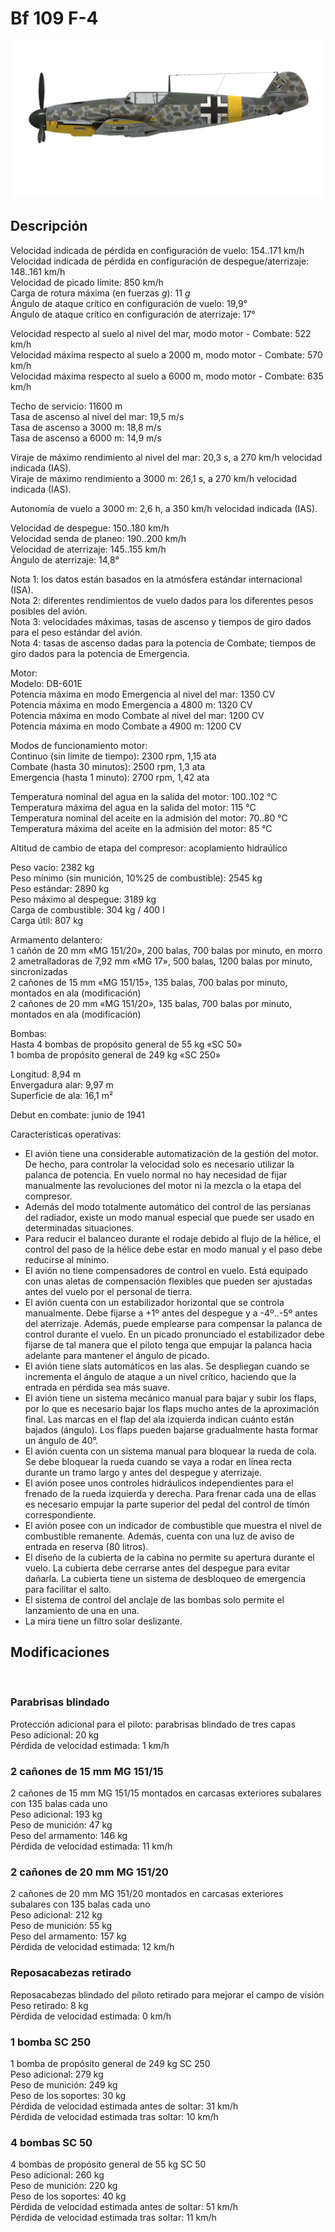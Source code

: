 # Bf 109 F-4  
  
![bf109f4](../images/bf109f4.png)  
  
## Descripción  
  
Velocidad indicada de pérdida en configuración de vuelo: 154..171 km/h  
Velocidad indicada de pérdida en configuración de despegue/aterrizaje: 148..161 km/h  
Velocidad de picado límite: 850 km/h  
Carga de rotura máxima (en fuerzas <i>g</i>): 11 <i>g</i>  
Ángulo de ataque crítico en configuración de vuelo: 19,9°  
Ángulo de ataque crítico en configuración de aterrizaje: 17°  
  
Velocidad respecto al suelo al nivel del mar, modo motor - Combate: 522 km/h  
Velocidad máxima respecto al suelo a 2000 m, modo motor - Combate: 570 km/h  
Velocidad máxima respecto al suelo a 6000 m, modo motor - Combate: 635 km/h  
  
Techo de servicio: 11600 m  
Tasa de ascenso al nivel del mar: 19,5 m/s  
Tasa de ascenso a 3000 m: 18,8 m/s  
Tasa de ascenso a 6000 m: 14,9 m/s  
  
Viraje de máximo rendimiento al nivel del mar: 20,3 s, a 270 km/h velocidad indicada (IAS).  
Viraje de máximo rendimiento a 3000 m: 26,1 s, a 270 km/h velocidad indicada (IAS).  
  
Autonomía de vuelo a 3000 m: 2,6 h, a 350 km/h velocidad indicada (IAS).  
  
Velocidad de despegue: 150..180 km/h  
Velocidad senda de planeo: 190..200 km/h  
Velocidad de aterrizaje: 145..155 km/h  
Ángulo de aterrizaje: 14,8°  
  
Nota 1: los datos están basados en la atmósfera estándar internacional (ISA).  
Nota 2: diferentes rendimientos de vuelo dados para los diferentes pesos posibles del avión.  
Nota 3: velocidades máximas, tasas de ascenso y tiempos de giro dados para el peso estándar del avión.  
Nota 4: tasas de ascenso dadas para la potencia de Combate; tiempos de giro dados para la potencia de Emergencia.  
  
Motor:  
Modelo: DB-601E  
Potencia máxima en modo Emergencia al nivel del mar: 1350 CV  
Potencia máxima en modo Emergencia a 4800 m: 1320 CV  
Potencia máxima en modo Combate al nivel del mar: 1200 CV  
Potencia máxima en modo Combate a 4900 m: 1200 CV  
  
Modos de funcionamiento motor:  
Continuo (sin límite de tiempo): 2300 rpm, 1,15 ata  
Combate (hasta 30 minutos): 2500 rpm, 1,3 ata  
Emergencia (hasta 1 minuto): 2700 rpm, 1,42 ata  
  
Temperatura nominal del agua en la salida del motor: 100..102 °C  
Temperatura máxima del agua en la salida del motor: 115 °C  
Temperatura nominal del aceite en la admisión del motor: 70..80 °C  
Temperatura máxima del aceite en la admisión del motor: 85 °C  
  
Altitud de cambio de etapa del compresor: acoplamiento hidraúlico  
  
Peso vacío: 2382 kg  
Peso mínimo (sin munición, 10%25 de combustible): 2545 kg  
Peso estándar: 2890 kg  
Peso máximo al despegue: 3189 kg  
Carga de combustible: 304 kg / 400 l  
Carga útil: 807 kg  
  
Armamento delantero:  
1 cañón de 20 mm «MG 151/20», 200 balas, 700 balas por minuto, en morro  
2 ametralladoras de 7,92 mm «MG 17», 500 balas, 1200 balas por minuto, sincronizadas  
2 cañones de 15 mm «MG 151/15», 135 balas, 700 balas por minuto, montados en ala (modificación)  
2 cañones de 20 mm «MG 151/20», 135 balas, 700 balas por minuto, montados en ala (modificación)  
  
Bombas:  
Hasta 4 bombas de propósito general de 55 kg «SC 50»  
1 bomba de propósito general de 249 kg «SC 250»  
  
Longitud: 8,94 m  
Envergadura alar: 9,97 m  
Superficie de ala: 16,1 m²  
  
Debut en combate: junio de 1941  
  
Características operativas:  
- El avión tiene una considerable automatización de la gestión del motor. De hecho, para controlar la velocidad solo es necesario utilizar la palanca de potencia. En vuelo normal no hay necesidad de fijar manualmente las revoluciones del motor ni la mezcla o la etapa del compresor.  
- Además del modo totalmente automático del control de las persianas del radiador, existe un modo manual especial que puede ser usado en determinadas situaciones.  
- Para reducir el balanceo durante el rodaje debido al flujo de la hélice, el control del paso de la hélice debe estar en modo manual y el paso debe reducirse al mínimo.  
- El avión no tiene compensadores de control en vuelo. Está equipado con unas aletas de compensación flexibles que pueden ser ajustadas antes del vuelo por el personal de tierra.  
- El avión cuenta con un estabilizador horizontal que se controla manualmente. Debe fijarse a +1º antes del despegue y a -4º..-5º antes del aterrizaje. Además, puede emplearse para compensar la palanca de control durante el vuelo. En un picado pronunciado el estabilizador debe fijarse de tal manera que el piloto tenga que empujar la palanca hacia adelante para mantener el ángulo de picado.  
- El avión tiene slats automáticos en las alas. Se despliegan cuando se incrementa el ángulo de ataque a un nivel crítico, haciendo que la entrada en pérdida sea más suave.  
- El avión tiene un sistema mecánico manual para bajar y subir los flaps, por lo que es necesario bajar los flaps mucho antes de la aproximación final. Las marcas en el flap del ala izquierda indican cuánto están bajados (ángulo). Los flaps pueden bajarse gradualmente hasta formar un ángulo de 40°.  
- El avión cuenta con un sistema manual para bloquear la rueda de cola. Se debe bloquear la rueda cuando se vaya a rodar en línea recta durante un tramo largo y antes del despegue y aterrizaje.  
- El avión posee unos controles hidráulicos independientes para el frenado de la rueda izquierda y derecha. Para frenar cada una de ellas es necesario empujar la parte superior del pedal del control de timón correspondiente.  
- El avión posee con un indicador de combustible que muestra el nivel de combustible remanente. Además, cuenta con una luz de aviso de entrada en reserva (80 litros).  
- El diseño de la cubierta de la cabina no permite su apertura durante el vuelo. La cubierta debe cerrarse antes del despegue para evitar dañarla. La cubierta tiene un sistema de desbloqueo de emergencia para facilitar el salto.  
- El sistema de control del anclaje de las bombas solo permite el lanzamiento de una en una.  
- La mira tiene un filtro solar deslizante.  
  
## Modificaciones  
  ﻿
  
  
### Parabrisas blindado  
  
Protección adicional para el piloto: parabrisas blindado de tres capas  
Peso adicional: 20 kg  
Pérdida de velocidad estimada: 1 km/h  ﻿
  
  
### 2 cañones de 15 mm MG 151/15  
  
2 cañones de 15 mm MG 151/15 montados en carcasas exteriores subalares con 135 balas cada uno  
Peso adicional: 193 kg  
Peso de munición: 47 kg  
Peso del armamento: 146 kg  
Pérdida de velocidad estimada: 11 km/h  ﻿
  
  
### 2 cañones de 20 mm MG 151/20  
  
2 cañones de 20 mm MG 151/20 montados en carcasas exteriores subalares con 135 balas cada uno  
Peso adicional: 212 kg  
Peso de munición: 55 kg  
Peso del armamento: 157 kg  
Pérdida de velocidad estimada: 12 km/h  ﻿
  
  
### Reposacabezas retirado  
  
Reposacabezas blindado del piloto retirado para mejorar el campo de visión  
Peso retirado: 8 kg  
Pérdida de velocidad estimada: 0 km/h  ﻿
  
  
### 1 bomba SC 250  
  
1 bomba de propósito general de 249 kg SC 250  
Peso adicional: 279 kg  
Peso de munición: 249 kg  
Peso de los soportes: 30 kg  
Pérdida de velocidad estimada antes de soltar: 31 km/h  
Pérdida de velocidad estimada tras soltar: 10 km/h  ﻿
  
  
### 4 bombas SC 50  
  
4 bombas de propósito general de 55 kg SC 50  
Peso adicional: 260 kg  
Peso de munición: 220 kg  
Peso de los soportes: 40 kg  
Pérdida de velocidad estimada antes de soltar: 51 km/h  
Pérdida de velocidad estimada tras soltar: 11 km/h  